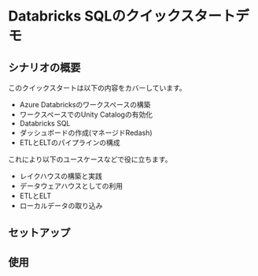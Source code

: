 # Databricks SQLのクイックスタートデモ

## シナリオの概要

このクイックスタートは以下の内容をカバーしています。

* Azure Databricksのワークスペースの構築
* ワークスペースでのUnity Catalogの有効化
* Databricks SQL
* ダッシュボードの作成(マネージドRedash)
* ETLとELTのパイプラインの構成



これにより以下のユースケースなどで役に立ちます。

* レイクハウスの構築と実践
* データウェアハウスとしての利用
* ETLとELT
* ローカルデータの取り込み



## セットアップ


## 使用



